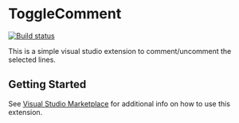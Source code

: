 # ToggleComment
[![Build status](https://ci.appveyor.com/api/projects/status/ly8pdwk4p1hnba7i?svg=true)](https://ci.appveyor.com/project/TechHypno/togglecomment)

This is a simple visual studio extension to comment/uncomment the selected lines.

## Getting Started
See [Visual Studio Marketplace](https://marketplace.visualstudio.com/items?itemName=techhypno.ToggleComment) for additional info on how to use this extension.

